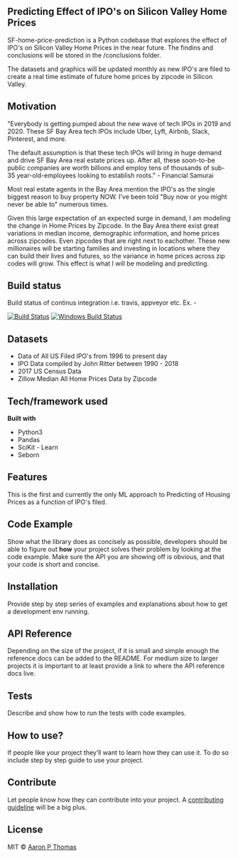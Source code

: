 ## Predicting Effect of IPO's on Silicon Valley Home Prices 
SF-home-price-prediction is a Python codebase that explores the effect of IPO's on Silicon Valley Home Prices in the near future. The findins and conclusions will be stored in the /conclusions folder. 

The datasets and graphics will be updated monthly as new IPO's are filed to create a real time estimate of future home prices by zipcode in Silicon Valley.

## Motivation
"Everybody is getting pumped about the new wave of tech IPOs in 2019 and 2020. These SF Bay Area tech IPOs include Uber, Lyft,
Airbnb, Slack, Pinterest, and more.

The default assumption is that these tech IPOs will bring in huge demand and drive SF Bay Area real estate prices up. After all, these soon-to-be public companies are worth billions and employ tens of thousands of sub-35 year-old-employees looking to establish roots."  - Financial Samurai

Most real estate agents in the Bay Area mention the IPO's as the single biggest reason to buy property NOW. I've been told "Buy now or you might never be able to" numerous times. 

Given this large expectation of an expected surge in demand, I am modeling the change in Home Prices by Zipcode. In the Bay Area there exist great variations in median income, demographic information, and home prices across zipcodes. Even zipcodes that are right next to eachother. These new millionaires will be starting families and investing in locations where they can build their lives and futures, so the variance in home prices across zip codes will grow. This effect is what I will be modeling and predicting.

## Build status
Build status of continus integration i.e. travis, appveyor etc. Ex. - 

[![Build Status](https://travis-ci.org/akashnimare/foco.svg?branch=master)](https://travis-ci.org/akashnimare/foco)
[![Windows Build Status](https://ci.appveyor.com/api/projects/status/github/akashnimare/foco?branch=master&svg=true)](https://ci.appveyor.com/project/akashnimare/foco/branch/master)
 
## Datasets
- Data of All US Filed IPO's from 1996 to present day
- IPO Data compiled by John Ritter between 1990 - 2018
- 2017 US Census Data
- Zillow Median All Home Prices Data by Zipcode

## Tech/framework used
<b>Built with</b>
- Python3
- Pandas
- SciKit - Learn
- Seborn

## Features
This is the first and currently the only ML approach to Predicting of Housing Prices as a function of IPO's filed. 

## Code Example
Show what the library does as concisely as possible, developers should be able to figure out **how** your project solves their problem by looking at the code example. Make sure the API you are showing off is obvious, and that your code is short and concise.

## Installation
Provide step by step series of examples and explanations about how to get a development env running.

## API Reference

Depending on the size of the project, if it is small and simple enough the reference docs can be added to the README. For medium size to larger projects it is important to at least provide a link to where the API reference docs live.

## Tests
Describe and show how to run the tests with code examples.

## How to use?
If people like your project they’ll want to learn how they can use it. To do so include step by step guide to use your project.

## Contribute

Let people know how they can contribute into your project. A [contributing guideline](https://github.com/zulip/zulip-electron/blob/master/CONTRIBUTING.md) will be a big plus.

## License

MIT © [Aaron P Thomas]()
